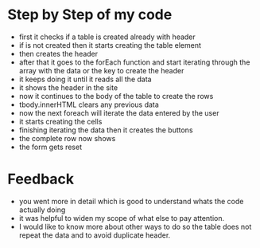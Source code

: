 # Step by Step of my code
- first it checks if a table is created already with header
- if is not created then it starts creating the table element
- then creates the header
- after that it goes to the forEach function and start iterating through the array with the data or the key to create the header
- it keeps doing it until it reads all the data
- it shows the header in the site
- now it continues to the body of the table to create the rows
- tbody.innerHTML clears any previous data
- now the next foreach will iterate the data entered by the user
- it starts creating the cells
- finishing iterating the data then it creates the buttons
- the complete row now shows
- the form gets reset

# Feedback
- you went more in detail which is good to understand whats the code actually doing
- it was helpful to widen my scope of what else to pay attention.
- I would like to know more about other ways to do so the table does not repeat the data and to avoid duplicate header.